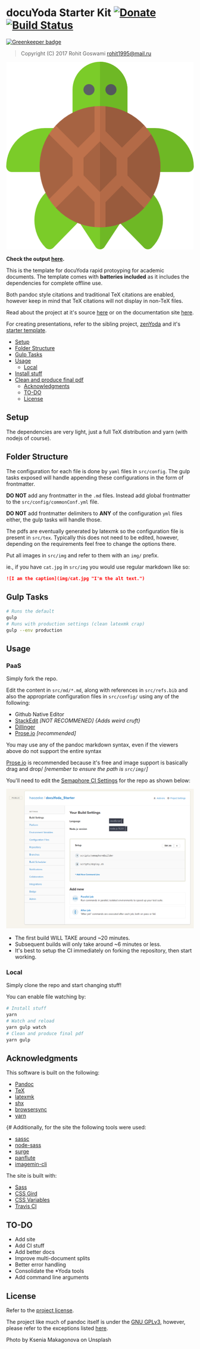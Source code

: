 # docuYoda Starter Kit [![Donate](https://img.shields.io/badge/Donate-PayPal-blue.svg?style=for-the-badge)](https://www.paypal.me/HaoZeke/) [![Build Status](https://semaphoreci.com/api/v1/haozeke/docuyoda_starter/branches/master/badge.svg)](https://semaphoreci.com/haozeke/docuyoda_starter)

[![Greenkeeper badge](https://badges.greenkeeper.io/HaoZeke/docuYoda_Starter.svg)](https://greenkeeper.io/)

> Copyright (C) 2017  Rohit Goswami <rohit1995@mail.ru>

![](src/img/turtle.png "Pandoc Papers for turtles")

**Check the output [here](https://github.com/HaoZeke/docuYoda_Starter/blob/pdf/spooky-action.pdf).**

This is the template for docuYoda rapid protoyping for academic documents.
The template comes with **batteries included** as it includes the dependencies for complete offline use. 

Both pandoc style citations and traditional TeX citations are enabled, however keep in mind that TeX citations will not display in non-TeX files.

Read about the project at it's source [here](https://www.github.com/HaoZeke/docuYoda) or on the documentation site [here](https://docuyoda.surge.sh).

For creating presentations, refer to the sibling project, [zenYoda](http://zenyoda.surge.sh/) and it's [starter template](http://zenyodasap.surge.sh/).


  - [Setup](#setup)
  - [Folder Structure](#folder-structure)
  - [Gulp Tasks](#gulp-tasks)
  - [Usage](#usage)
    - [Local](#local)
- [Install stuff](#install-stuff)
- [Clean and produce final pdf](#clean-and-produce-final-pdf)
  - [Acknowledgments](#acknowledgments)
  - [TO-DO](#to-do)
  - [License](#license)


## Setup
The dependencies are very light, just a full TeX distribution and yarn (with nodejs of course).

## Folder Structure
The configuration for each file is done by `yaml` files in `src/config`.
The gulp tasks exposed will handle appending these configurations in the form of frontmatter.

**DO NOT** add any frontmatter in the `.md` files.
Instead add global frontmatter to the `src/config/commonConf.yml` file.

**DO NOT** add frontmatter delimiters to **ANY** of the configuration `yml` files either, the gulp tasks will handle those.

The pdfs are eventually generated by latexmk so the configuration file is present in `src/tex`. Typically this does not need to be edited, however, depending on the requirements feel free to change the options there.

Put all images in `src/img` and refer to them with an `img/` prefix.

ie., if you have `cat.jpg` in `src/img` you would use regular markdown like so:

```markdown
![I am the caption](img/cat.jpg "I'm the alt text.")
```

## Gulp Tasks

```bash
# Runs the default
gulp
# Runs with production settings (clean latexmk crap)
gulp --env production
```

## Usage

### PaaS

Simply fork the repo.


Edit the content in `src/md/*.md`, along with references in `src/refs.bib` and also the appropriate configuration files in `src/config/` using any of the following:

- Github Native Editor
- [StackEdit](https://stackedit.io) *[NOT RECOMMENED] {Adds weird cruft}*
- [Dillinger](https://dillinger.io)
- [Prose.io](http://prose.io) *[recommended]*

You may use any of the pandoc markdown syntax, even if the viewers above do not support the entire syntax

[Prose.io](http://prose.io) is recommended because it's free and image support is basically drag and drop/ *[remember to ensure the path is `src/img/`]*

You'll need to edit the [Semaphore CI Settings](https://semaphoreci.com) for the repo as shown below:

![](readme/semaSettings.png "Settings")

- The first build WILL TAKE around ~20 minutes.
- Subsequent builds will only take around ~6 minutes or less.
- It's best to setup the CI immediately on forking the repository, then start working.


### Local

Simply clone the repo and start changing stuff!

You can enable file watching by:

```bash
# Install stuff
yarn
# Watch and reload
yarn gulp watch
# Clean and produce final pdf
yarn gulp
```

## Acknowledgments
This software is built on the following:

- [Pandoc](https://github.com/jgm/pandoc)
- [TeX](https://ctan.org/)
- [latexmk](http://mg.readthedocs.io/latexmk.html)
- [shx](https://github.com/shelljs/shx)
- [browsersync](https://browsersync.io)
- [yarn](https://yarnpkg.com/en/)

{# Additionally, for the site the following tools were used:

- [sassc](https://github.com/sass/sassc)
- [node-sass](https://github.com/sass/node-sass)
- [surge](http://surge.sh)
- [panflute](http://scorreia.com/software/panflute/)
- [imagemin-cli](https://github.com/imagemin/imagemin-cli)

The site is built with:

- [Sass](http://sass-lang.com/)
- [CSS Gird](https://developer.mozilla.org/en-US/docs/Web/CSS/CSS_Grid_Layout)
- [CSS Variables](https://developer.mozilla.org/en-US/docs/Web/CSS/Using_CSS_variables)
- [Travis CI](https://travis-ci.org)

## TO-DO
* Add site
* Add CI stuff
* Add better docs
* Improve multi-document splits
* Better error handling
* Consolidate the *Yoda tools
* Add command line arguments

## License
Refer to the [project license](zenyoda.surge.sh).

The project like much of pandoc itself is under the [GNU GPLv3](https://choosealicense.com/licenses/gpl-3.0/), however, please refer to the exceptions listed [here](https://github.com/jgm/pandoc/blob/master/COPYRIGHT).

Photo by Ksenia Makagonova on Unsplash